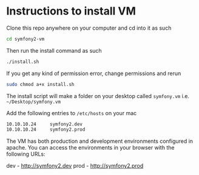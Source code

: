 # Instructions to install VM

Clone this repo anywhere on your computer and cd into it as such
```bash
cd symfony2-vm
```

Then run the install command as such
```bash
./install.sh
```

If you get any kind of permission error, change permissions and rerun
```bash
sudo chmod a+x install.sh
```

The install script will make a folder on your desktop called `symfony.vm` i.e. `~/Desktop/symfony.vm`

Add the following entries to ```/etc/hosts``` on your mac
```bash
10.10.10.24     symfony2.dev
10.10.10.24     symfony2.prod
```

The VM has both production and development environments configured in apache. 
You can access the environments in your browser with the following URLs:

dev - http://symfony2.dev
prod - http://symfony2.prod